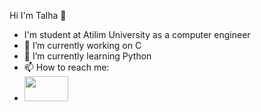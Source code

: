 Hi I'm Talha 👋

- I'm student at Atilim University as a computer engineer
- 🔭 I’m currently working on C
- 🌱 I’m currently learning Python
- 📫 How to reach me:
- <a href="https://www.linkedin.com/in/yasin-talha-karabudak-40b51423b/"><img src="https://is1-ssl.mzstatic.com/image/thumb/Purple211/v4/be/ba/42/beba42ec-5d02-78d0-93f9-0451344b9d38/AppIcon-0-1x_U007emarketing-0-7-0-85-220-0.png/1200x600wa.png"  width="70" height="40"></a>


